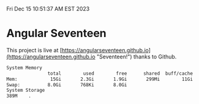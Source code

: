 Fri Dec 15 10:51:37 AM EST 2023

# Angular Seventeen


This project is live at [https://angularseventeen.github.io](https://angularseventeen.github.io "Seventeen!") thanks to Github.

```bash
System Memory
               total        used        free      shared  buff/cache   available
Mem:            15Gi       2.3Gi       1.9Gi       299Mi        11Gi        12Gi
Swap:          8.0Gi       768Ki       8.0Gi
System Storage
389M	.
```
```bash
